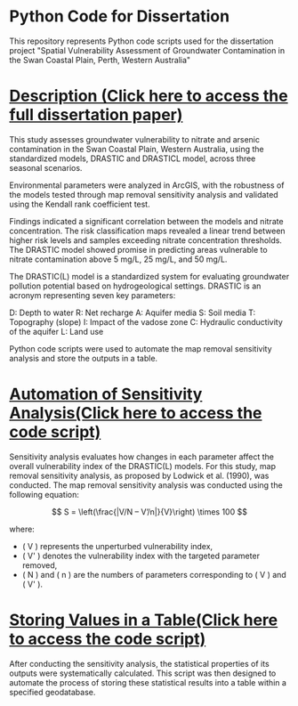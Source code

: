 # Python Code for Dissertation
This repository represents Python code scripts used for the dissertation project "Spatial Vulnerability Assessment of Groundwater Contamination in the Swan Coastal Plain, Perth, Western Australia"

# [Description (Click here to access the full dissertation paper)](https://github.com/mauwasafumi11314/Python-Code-for-Dissertation/blob/main/Dissertation.pdf)
This study assesses groundwater vulnerability to nitrate and arsenic contamination in the Swan Coastal Plain, Western Australia, using the standardized models, DRASTIC and DRASTICL model, across three seasonal scenarios.

Environmental parameters were analyzed in ArcGIS, with the robustness of the models tested through map removal sensitivity analysis and validated using the Kendall rank coefficient test.

Findings indicated a significant correlation between the models and nitrate concentration. The risk classification maps revealed a linear trend between higher risk levels and samples exceeding nitrate concentration thresholds. The DRASTIC model showed promise in predicting areas vulnerable to nitrate contamination above 5 mg/L, 25 mg/L, and 50 mg/L.

The DRASTIC(L) model is a standardized system for evaluating groundwater pollution potential based on hydrogeological settings. DRASTIC is an acronym representing seven key parameters:

D: Depth to water
R: Net recharge
A: Aquifer media
S: Soil media
T: Topography (slope)
I: Impact of the vadose zone
C: Hydraulic conductivity of the aquifer
L: Land use

Python code scripts were used to automate the map removal sensitivity analysis and store the outputs in a table.


# [Automation of Sensitivity Analysis(Click here to access the code script)](https://github.com/mauwasafumi11314/Python-Code-for-Dissertation/blob/main/Python_Script1.py)
Sensitivity analysis evaluates how changes in each parameter affect the overall vulnerability index of the DRASTIC(L) models. For this study, map removal sensitivity analysis, as proposed by Lodwick et al. (1990), was conducted. The map removal sensitivity analysis was conducted using the following equation:

$$
S = \left(\frac{|V/N – V’/n|}{V}\right) \times 100
$$

where:
- \( V \) represents the unperturbed vulnerability index,
- \( V' \) denotes the vulnerability index with the targeted parameter removed,
- \( N \) and \( n \) are the numbers of parameters corresponding to \( V \) and \( V' \).


# [Storing Values in a Table(Click here to access the code script)](https://github.com/mauwasafumi11314/Python-Code-for-Dissertation/blob/main/Python_Script2.py)
After conducting the sensitivity analysis, the statistical properties of its outputs were systematically calculated. This script was then designed to automate the process of storing these statistical results into a table within a specified geodatabase.
